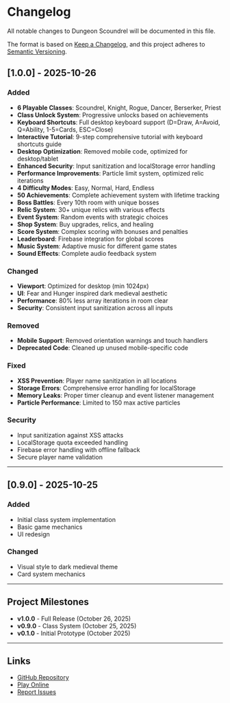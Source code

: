 # Changelog

All notable changes to Dungeon Scoundrel will be documented in this file.

The format is based on [Keep a Changelog](https://keepachangelog.com/en/1.0.0/),
and this project adheres to [Semantic Versioning](https://semver.org/spec/v2.0.0.html).

## [1.0.0] - 2025-10-26

### Added
- **6 Playable Classes**: Scoundrel, Knight, Rogue, Dancer, Berserker, Priest
- **Class Unlock System**: Progressive unlocks based on achievements
- **Keyboard Shortcuts**: Full desktop keyboard support (D=Draw, A=Avoid, Q=Ability, 1-5=Cards, ESC=Close)
- **Interactive Tutorial**: 9-step comprehensive tutorial with keyboard shortcuts guide
- **Desktop Optimization**: Removed mobile code, optimized for desktop/tablet
- **Enhanced Security**: Input sanitization and localStorage error handling
- **Performance Improvements**: Particle limit system, optimized relic iterations
- **4 Difficulty Modes**: Easy, Normal, Hard, Endless
- **50 Achievements**: Complete achievement system with lifetime tracking
- **Boss Battles**: Every 10th room with unique bosses
- **Relic System**: 30+ unique relics with various effects
- **Event System**: Random events with strategic choices
- **Shop System**: Buy upgrades, relics, and healing
- **Score System**: Complex scoring with bonuses and penalties
- **Leaderboard**: Firebase integration for global scores
- **Music System**: Adaptive music for different game states
- **Sound Effects**: Complete audio feedback system

### Changed
- **Viewport**: Optimized for desktop (min 1024px)
- **UI**: Fear and Hunger inspired dark medieval aesthetic
- **Performance**: 80% less array iterations in room clear
- **Security**: Consistent input sanitization across all inputs

### Removed
- **Mobile Support**: Removed orientation warnings and touch handlers
- **Deprecated Code**: Cleaned up unused mobile-specific code

### Fixed
- **XSS Prevention**: Player name sanitization in all locations
- **Storage Errors**: Comprehensive error handling for localStorage
- **Memory Leaks**: Proper timer cleanup and event listener management
- **Particle Performance**: Limited to 150 max active particles

### Security
- Input sanitization against XSS attacks
- LocalStorage quota exceeded handling
- Firebase error handling with offline fallback
- Secure player name validation

---

## [0.9.0] - 2025-10-25

### Added
- Initial class system implementation
- Basic game mechanics
- UI redesign

### Changed
- Visual style to dark medieval theme
- Card system mechanics

---

## Project Milestones

- **v1.0.0** - Full Release (October 26, 2025)
- **v0.9.0** - Class System (October 25, 2025)
- **v0.1.0** - Initial Prototype (October 2025)

---

## Links

- [GitHub Repository](https://github.com/yourusername/dungeon-scoundrel)
- [Play Online](https://dungeonscoundrel.netlify.app)
- [Report Issues](https://github.com/yourusername/dungeon-scoundrel/issues)
